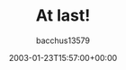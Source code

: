 ---
title: 'At last!'
posts: 1
hash: 't95'
author: 'bacchus13579'
date: 2003-01-23T15:57:00+00:00
sources:
  - http://forums.tokipona.org/viewtopic.php%3Ft=95.html
---